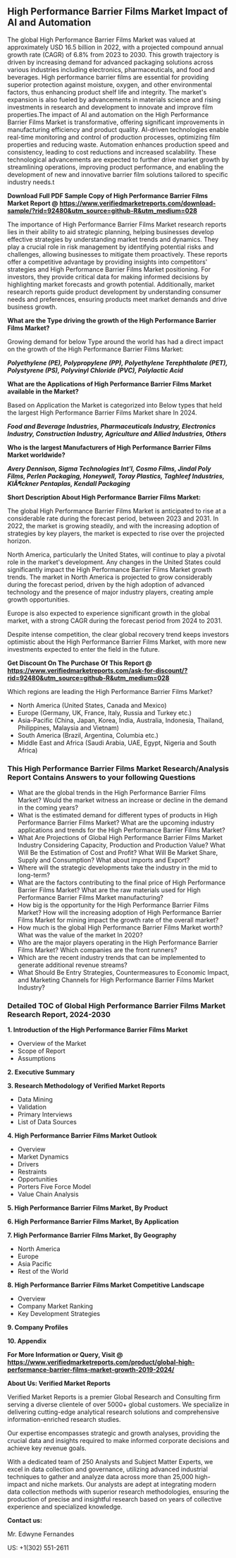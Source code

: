 <h2>High Performance Barrier Films Market Impact of AI and Automation</h2>The global High Performance Barrier Films Market was valued at approximately USD 16.5 billion in 2022, with a projected compound annual growth rate (CAGR) of 6.8% from 2023 to 2030. This growth trajectory is driven by increasing demand for advanced packaging solutions across various industries including electronics, pharmaceuticals, and food and beverages. High performance barrier films are essential for providing superior protection against moisture, oxygen, and other environmental factors, thus enhancing product shelf life and integrity. The market's expansion is also fueled by advancements in materials science and rising investments in research and development to innovate and improve film properties.The impact of AI and automation on the High Performance Barrier Films Market is transformative, offering significant improvements in manufacturing efficiency and product quality. AI-driven technologies enable real-time monitoring and control of production processes, optimizing film properties and reducing waste. Automation enhances production speed and consistency, leading to cost reductions and increased scalability. These technological advancements are expected to further drive market growth by streamlining operations, improving product performance, and enabling the development of new and innovative barrier film solutions tailored to specific industry needs.t</p><p id="" class=""><strong>Download Full PDF Sample Copy of High Performance Barrier Films Market Report @ <a href="https://www.verifiedmarketreports.com/download-sample/?rid=92480&utm_source=github-R&utm_medium=028" target="_blank">https://www.verifiedmarketreports.com/download-sample/?rid=92480&utm_source=github-R&utm_medium=028</a></strong></p><p>The importance of&nbsp;High Performance Barrier Films Market research reports lies in their ability to aid strategic planning, helping businesses develop effective strategies by understanding market trends and dynamics. They play a crucial role in risk management by identifying potential risks and challenges, allowing businesses to mitigate them proactively. These reports offer a competitive advantage by providing insights into competitors' strategies and High Performance Barrier Films Market positioning. For investors, they provide critical data for making informed decisions by highlighting market forecasts and growth potential. Additionally, market research reports guide product development by understanding consumer needs and preferences, ensuring products meet market demands and drive business growth.</p><p><strong>What are the&nbsp;Type driving the growth of the High Performance Barrier Films Market?</strong></p><p id="" class="">Growing demand for below Type around the world has had a direct impact on the growth of the High Performance Barrier Films Market:</p><em><strong>Polyethylene (PE), Polypropylene (PP), Polyethylene Terephthalate (PET), Polystyrene (PS), Polyvinyl Chloride (PVC), Polylactic Acid</strong></em></p><strong>What are the&nbsp;Applications&nbsp;of High Performance Barrier Films Market available in the Market?</strong></p><p id="" class="">Based on Application the Market is categorized into Below types that held the largest High Performance Barrier Films Market share In 2024.</p><em><strong>Food and Beverage Industries, Pharmaceuticals Industry, Electronics Industry, Construction Industry, Agriculture and Allied Industries, Others</strong></em></p><strong>Who is the largest Manufacturers of High Performance Barrier Films Market worldwide?</strong></p><p><em><strong>Avery Dennison, Sigma Technologies Int'l, Cosmo Films, Jindal Poly Films, Perlen Packaging, Honeywell, Toray Plastics, Taghleef Industries, KlÃ¶ckner Pentaplas, Kendall Packaging</strong></em></p><p id="" class=""><strong>Short Description About High Performance Barrier Films Market:</strong></p><p>The global High Performance Barrier Films Market is anticipated to rise at a considerable rate during the forecast period, between 2023 and 2031. In 2022, the market is growing steadily, and with the increasing adoption of strategies by key players, the market is expected to rise over the projected horizon.</p><p>North America, particularly the United States, will continue to play a pivotal role in the market's development. Any changes in the United States could significantly impact the High Performance Barrier Films Market growth trends. The market in North America is projected to grow considerably during the forecast period, driven by the high adoption of advanced technology and the presence of major industry players, creating ample growth opportunities.</p><p>Europe is also expected to experience significant growth in the global market, with a strong CAGR during the forecast period from 2024 to 2031.</p><p>Despite intense competition, the clear global recovery trend keeps investors optimistic about the High Performance Barrier Films Market, with more new investments expected to enter the field in the future.</p><p id="" class=""><strong>Get Discount On The Purchase Of This Report @ <a href="https://www.verifiedmarketreports.com/ask-for-discount/?rid=92480&utm_source=github-R&utm_medium=028" target="_blank">https://www.verifiedmarketreports.com/ask-for-discount/?rid=92480&utm_source=github-R&utm_medium=028</a></strong></p>Which regions are leading the High Performance Barrier Films Market?</p><ul><li>North America (United States, Canada and Mexico)</li><li>Europe (Germany, UK, France, Italy, Russia and Turkey etc.)</li><li>Asia-Pacific (China, Japan, Korea, India, Australia, Indonesia, Thailand, Philippines, Malaysia and Vietnam)</li><li>South America (Brazil, Argentina, Columbia etc.)</li><li>Middle East and Africa (Saudi Arabia, UAE, Egypt, Nigeria and South Africa)</li></ul><h3 id="" class="">This High Performance Barrier Films Market Research/Analysis Report Contains Answers to your following Questions</h3><ul><li>What are the global trends in the High Performance Barrier Films Market? Would the market witness an increase or decline in the demand in the coming years?</li><li>What is the estimated demand for different types of products in High Performance Barrier Films Market? What are the upcoming industry applications and trends for the High Performance Barrier Films Market?</li><li>What Are Projections of Global High Performance Barrier Films Market Industry Considering Capacity, Production and Production Value? What Will Be the Estimation of Cost and Profit? What Will Be Market Share, Supply and Consumption? What about imports and Export?</li><li>Where will the strategic developments take the industry in the mid to long-term?</li><li>What are the factors contributing to the final price of High Performance Barrier Films Market? What are the raw materials used for High Performance Barrier Films Market manufacturing?</li><li>How big is the opportunity for the High Performance Barrier Films Market? How will the increasing adoption of High Performance Barrier Films Market for mining impact the growth rate of the overall market?</li><li>How much is the global High Performance Barrier Films Market worth? What was the value of the market In 2020?</li><li>Who are the major players operating in the High Performance Barrier Films Market? Which companies are the front runners?</li><li>Which are the recent industry trends that can be implemented to generate additional revenue streams?</li><li>What Should Be Entry Strategies, Countermeasures to Economic Impact, and Marketing Channels for High Performance Barrier Films Market Industry?</li></ul><h3 id="" class="">Detailed TOC of Global High Performance Barrier Films Market Research Report, 2024-2030</h3><p id="" class=""><strong>1. Introduction of the High Performance Barrier Films Market</strong></p><ul><li>Overview of the Market</li><li>Scope of Report</li><li>Assumptions</li></ul><p id="" class=""><strong>2. Executive Summary</strong></p><p id="" class=""><strong>3. Research Methodology of Verified Market Reports</strong></p><ul><li>Data Mining</li><li>Validation</li><li>Primary Interviews</li><li>List of Data Sources</li></ul><p id="" class=""><strong>4. High Performance Barrier Films Market Outlook</strong></p><ul><li>Overview</li><li>Market Dynamics</li><li>Drivers</li><li>Restraints</li><li>Opportunities</li><li>Porters Five Force Model</li><li>Value Chain Analysis</li></ul><p id="" class=""><strong>5. High Performance Barrier Films Market, By Product</strong></p><p id="" class=""><strong>6. High Performance Barrier Films Market, By Application</strong></p><p id="" class=""><strong>7. High Performance Barrier Films Market, By Geography</strong></p><ul><li>North America</li><li>Europe</li><li>Asia Pacific</li><li>Rest of the World</li></ul><p id="" class=""><strong>8. High Performance Barrier Films Market Competitive Landscape</strong></p><ul><li>Overview</li><li>Company Market Ranking</li><li>Key Development Strategies</li></ul><p id="" class=""><strong>9. Company Profiles</strong></p><p id="" class=""><strong>10. Appendix</strong></p><p id="" class=""><strong>For More Information or Query, Visit @ <a href="https://www.verifiedmarketreports.com/product/global-high-performance-barrier-films-market-growth-2019-2024/" target="_blank">https://www.verifiedmarketreports.com/product/global-high-performance-barrier-films-market-growth-2019-2024/</a></strong></p><p id="" class=""><strong>About Us: Verified Market Reports</strong></p><p id="" class="">Verified Market Reports is a premier Global Research and Consulting firm serving a diverse clientele of over 5000+ global customers. We specialize in delivering cutting-edge analytical research solutions and comprehensive information-enriched research studies.</p><p id="" class="">Our expertise encompasses strategic and growth analyses, providing the crucial data and insights required to make informed corporate decisions and achieve key revenue goals.</p><p id="" class="">With a dedicated team of 250 Analysts and Subject Matter Experts, we excel in data collection and governance, utilizing advanced industrial techniques to gather and analyze data across more than 25,000 high-impact and niche markets. Our analysts are adept at integrating modern data collection methods with superior research methodologies, ensuring the production of precise and insightful research based on years of collective experience and specialized knowledge.</p><p id="" class=""><strong>Contact us:</strong></p><p id="" class="">Mr. Edwyne Fernandes</p><p id="" class="">US: +1(302) 551-2611</p>